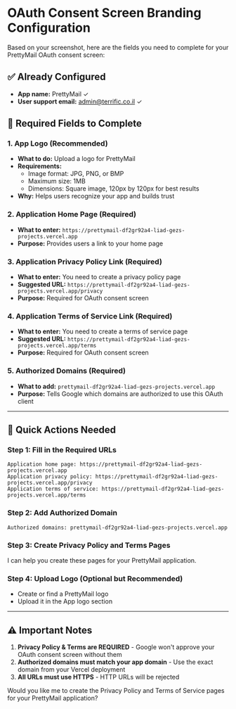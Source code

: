 # OAuth Consent Screen Branding Configuration

Based on your screenshot, here are the fields you need to complete for your PrettyMail OAuth consent screen:

## ✅ Already Configured
- **App name:** PrettyMail ✓
- **User support email:** admin@terrific.co.il ✓

## 📝 Required Fields to Complete

### 1. **App Logo** (Recommended)
- **What to do:** Upload a logo for PrettyMail
- **Requirements:** 
  - Image format: JPG, PNG, or BMP
  - Maximum size: 1MB
  - Dimensions: Square image, 120px by 120px for best results
- **Why:** Helps users recognize your app and builds trust

### 2. **Application Home Page** (Required)
- **What to enter:** `https://prettymail-df2gr92a4-liad-gezs-projects.vercel.app`
- **Purpose:** Provides users a link to your home page

### 3. **Application Privacy Policy Link** (Required)
- **What to enter:** You need to create a privacy policy page
- **Suggested URL:** `https://prettymail-df2gr92a4-liad-gezs-projects.vercel.app/privacy`
- **Purpose:** Required for OAuth consent screen

### 4. **Application Terms of Service Link** (Required)
- **What to enter:** You need to create a terms of service page
- **Suggested URL:** `https://prettymail-df2gr92a4-liad-gezs-projects.vercel.app/terms`
- **Purpose:** Required for OAuth consent screen

### 5. **Authorized Domains** (Required)
- **What to add:** `prettymail-df2gr92a4-liad-gezs-projects.vercel.app`
- **Purpose:** Tells Google which domains are authorized to use this OAuth client

---

## 🚀 Quick Actions Needed

### Step 1: Fill in the Required URLs
```
Application home page: https://prettymail-df2gr92a4-liad-gezs-projects.vercel.app
Application privacy policy: https://prettymail-df2gr92a4-liad-gezs-projects.vercel.app/privacy
Application terms of service: https://prettymail-df2gr92a4-liad-gezs-projects.vercel.app/terms
```

### Step 2: Add Authorized Domain
```
Authorized domains: prettymail-df2gr92a4-liad-gezs-projects.vercel.app
```

### Step 3: Create Privacy Policy and Terms Pages
I can help you create these pages for your PrettyMail application.

### Step 4: Upload Logo (Optional but Recommended)
- Create or find a PrettyMail logo
- Upload it in the App logo section

---

## ⚠️ Important Notes

1. **Privacy Policy & Terms are REQUIRED** - Google won't approve your OAuth consent screen without them
2. **Authorized domains must match your app domain** - Use the exact domain from your Vercel deployment
3. **All URLs must use HTTPS** - HTTP URLs will be rejected

Would you like me to create the Privacy Policy and Terms of Service pages for your PrettyMail application?
